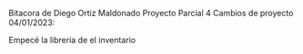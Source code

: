 Bitacora de Diego Ortiz Maldonado
Proyecto Parcial 4
Cambios de proyecto 04/01/2023:

Empecé la libreria de el inventario
